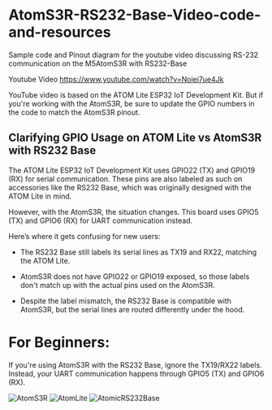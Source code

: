 # AtomS3R-RS232-Base-Video-code-and-resources
Sample code and Pinout diagram for the youtube video discussing RS-232 communication on the M5AtomS3R with RS232-Base

Youtube Video
https://www.youtube.com/watch?v=Noiei7ue4Jk

YouTube video is based on the ATOM Lite ESP32 IoT Development Kit. But if you're working with the AtomS3R, be sure to update the GPIO numbers in the code to match the AtomS3R pinout.

## Clarifying GPIO Usage on ATOM Lite vs AtomS3R with RS232 Base

The ATOM Lite ESP32 IoT Development Kit uses GPIO22 (TX) and GPIO19 (RX) for serial communication. These pins are also labeled as such on accessories like the RS232 Base, which was originally designed with the ATOM Lite in mind.

However, with the AtomS3R, the situation changes. This board uses GPIO5 (TX) and GPIO6 (RX) for UART communication instead.

Here’s where it gets confusing for new users:

* The RS232 Base still labels its serial lines as TX19 and RX22, matching the ATOM Lite.

*  AtomS3R does not have GPIO22 or GPIO19 exposed, so those labels don't match up with the actual pins used on the AtomS3R.

*  Despite the label mismatch, the RS232 Base is compatible with AtomS3R, but the serial lines are routed differently under the hood.

# For Beginners:
If you're using AtomS3R with the RS232 Base, ignore the TX19/RX22 labels. Instead, your UART communication happens through GPIO5 (TX) and GPIO6 (RX).

![AtomS3R](https://m5stack-doc.oss-cn-shenzhen.aliyuncs.com/680/C126_PinMap_01.jpg "AtomS3R")
![AtomLite](https://m5stack-doc.oss-cn-shenzhen.aliyuncs.com/673/C008_PinMap_01.jpg "AtomLite")
![AtomicRS232Base](https://static-cdn.m5stack.com/resource/docs/products/atom/Atomic%20RS232%20Base/img-9e1d7b17-ff71-4099-b13c-22f3a5baf48e.webp "AtomicRS232Base")

